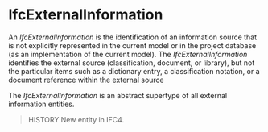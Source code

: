 # IfcExternalInformation

An _IfcExternalInformation_ is the identification of an information source that is not explicitly represented in the current model or in the project database (as an implementation of the current model). The _IfcExternalInformation_ identifies the external source (classification, document, or library), but not the particular items such as a dictionary entry, a classification notation, or a document reference within the external source<!-- end of definition -->

The _IfcExternalInformation_ is an abstract supertype of all external information entities.

> HISTORY  New entity in IFC4.
